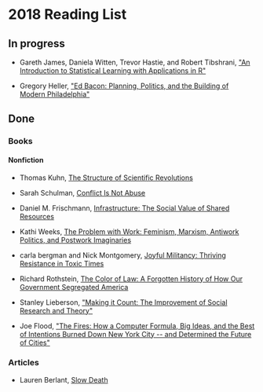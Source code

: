 # 2018 Reading List

## In progress

- Gareth James, Daniela Witten, Trevor Hastie, and Robert Tibshrani, ["An
  Introduction to Statistical Learning with Applications in
  R"](http://www-bcf.usc.edu/~gareth/ISL/getbook.html)

- Gregory Heller, ["Ed Bacon: Planning, Politics, and the Building of
  Modern Philadelphia"](http://www.upenn.edu/pennpress/book/15092.html) 

## Done

### Books

#### Nonfiction

- Thomas Kuhn, [The Structure of Scientific
Revolutions](http://www.press.uchicago.edu/ucp/books/book/chicago/S/bo13179781.html)

- Sarah Schulman, [Conflict Is Not Abuse](http://www.arsenalpulp.com/bookinfo.php?index=449)

- Daniel M. Frischmann, [Infrastructure: The Social Value of Shared
Resources](https://global.oup.com/academic/product/infrastructure-9780199895656?cc=us&lang=en&)

- Kathi Weeks, [The Problem with Work: Feminism, Marxism, Antiwork Politics,
and Postwork Imaginaries](https://www.dukeupress.edu/The-Problem-with-Work/)

- carla bergman and Nick Montgomery, [Joyful Militancy: Thriving Resistance in
Toxic Times](https://joyfulmilitancy.com/)

- Richard Rothstein, [The Color of Law: A Forgotten History of How Our
  Government Segregated America](https://www.dukeupress.edu/The-Problem-with-Work/)

- Stanley Lieberson, ["Making it Count: The Improvement of Social Research
  and Theory"](https://www.ucpress.edu/book/9780520060371/making-it-count)

- Joe Flood, ["The Fires: How a Computer Formula, Big Ideas, and the Best of
  Intentions Burned Down New York City -- and Determined the Future of
  Cities"](http://www.joe-flood.com/about-the-fires/)

### Articles

- Lauren Berlant, [Slow
Death](http://users.clas.ufl.edu/burt/%20Tempest%20Drown%20before%20reading/lauren%20Berlant%20slow%20death.pdf)
